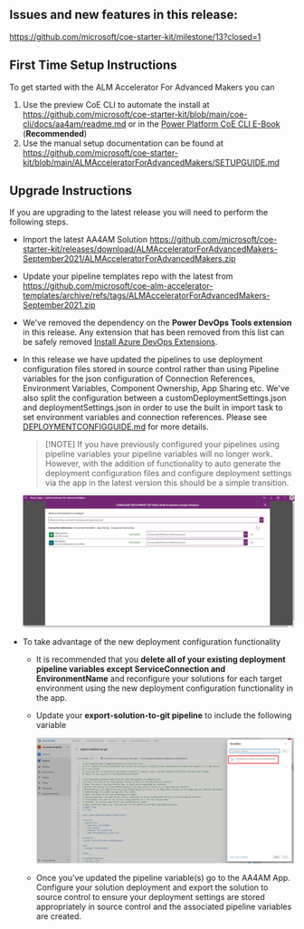 ## Issues and new features in this release:

https://github.com/microsoft/coe-starter-kit/milestone/13?closed=1

## First Time Setup Instructions
To get started with the ALM Accelerator For Advanced Makers you can
1. Use the preview CoE CLI to automate the install at https://github.com/microsoft/coe-starter-kit/blob/main/coe-cli/docs/aa4am/readme.md or in the [Power Platform CoE CLI E-Book](https://aka.ms/coe-cli-ebook) (**Recommended**)
2. Use the  manual setup documentation can be found at https://github.com/microsoft/coe-starter-kit/blob/main/ALMAcceleratorForAdvancedMakers/SETUPGUIDE.md


## Upgrade Instructions
If you are upgrading to the latest release you will need to perform the following steps.
- Import the latest AA4AM Solution https://github.com/microsoft/coe-starter-kit/releases/download/ALMAcceleratorForAdvancedMakers-September2021/ALMAcceleratorForAdvancedMakers.zip

- Update your pipeline templates repo with the latest from https://github.com/microsoft/coe-alm-accelerator-templates/archive/refs/tags/ALMAcceleratorForAdvancedMakers-September2021.zip

- We've removed the dependency on the **Power DevOps Tools extension** in this release. Any extension that has been removed from this list can be safely removed [Install Azure DevOps Extensions](https://github.com/microsoft/coe-starter-kit/blob/main/ALMAcceleratorForAdvancedMakers/SETUPGUIDE.md#install-azure-devops-extensions).

- In this release we have updated the pipelines to use deployment configuration files stored in source control rather than using Pipeline variables for the json configuration of Connection References, Environment Variables, Component Ownership, App Sharing etc. We've also split the configuration between a customDeploymentSettings.json and deploymentSettings.json in order to use the built in import task to set environment variables and connection references. Please see [DEPLOYMENTCONFIGGUIDE.md](https://github.com/microsoft/coe-starter-kit/blob/main/ALMAcceleratorForAdvancedMakers/DEPLOYMENTCONFIGGUIDE.md) for more details.

  > [!NOTE] If you have previously configured your pipelines using pipeline variables your pipeline variables will no longer work. However, with the addition of functionality to auto generate the deployment configuration files and configure deployment settings via the app in the latest version this should be a simple transition. 

  ![image-20210917083516697](.attachments/RELEASENOTES-202109/image-20210917083516697.png)

- To take advantage of the new deployment configuration functionality 

  - It is recommended that you **delete all of your existing deployment pipeline variables except ServiceConnection and EnvironmentName** and reconfigure your solutions for each target environment using the new deployment configuration functionality in the app.

  - Update your **export-solution-to-git pipeline** to include the following variable

    ![image-20210920105643412](.attachments/RELEASENOTES-202109/image-20210920105643412.png)

  - Once you've updated the pipeline variable(s) go to the AA4AM App. Configure your solution deployment and export the solution to source control to ensure your deployment settings are stored appropriately in source control and the associated pipeline variables are created.